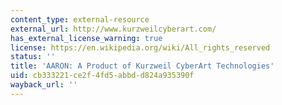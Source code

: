 ```yaml
---
content_type: external-resource
external_url: http://www.kurzweilcyberart.com/
has_external_license_warning: true
license: https://en.wikipedia.org/wiki/All_rights_reserved
status: ''
title: 'AARON: A Product of Kurzweil CyberArt Technologies'
uid: cb333221-ce2f-4fd5-abbd-d824a935390f
wayback_url: ''
---
```

